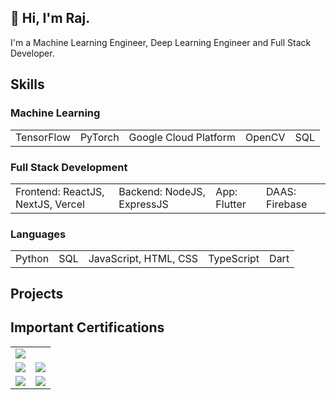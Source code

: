 ## 👋 Hi, I'm Raj.

I'm a Machine Learning Engineer, Deep Learning Engineer and Full Stack Developer.

## Skills

<table>
  <tr>
    <h3>Machine Learning</h3>
  </tr>
  <tr>
    <td>TensorFlow</td>
    <td>PyTorch</td>
    <td>Google Cloud Platform</td>
    <td>OpenCV</td>
    <td>SQL</td>
</tr>
</table>

<table>
  <tr>
    <h3>Full Stack Development</h3>
  </tr>
  <tr>
    <td>Frontend: ReactJS, NextJS, Vercel</td>
    <td>Backend: NodeJS, ExpressJS </td>
    <td>App: Flutter</td>
    <td>DAAS: Firebase</td>
  </tr>
</table>

<table>
  <tr>
    <h3>Languages</h3>
  </tr>
  <tr>
    <td>Python</td>
    <td>SQL</td>
    <td>JavaScript, HTML, CSS</td>
    <td>TypeScript</td>
    <td>Dart</td>
</tr>
</table>
  
## Projects


## Important Certifications

<table border="0">
 <tr>
    <td colspan="2"><img src="https://github.com/raj-pulapakura/raj-pulapakura/assets/87762282/acc1e709-2566-497c-a554-1fa04a3dc305" /></td>
 </tr>
 <tr>
    <td><img src="https://github.com/raj-pulapakura/raj-pulapakura/assets/87762282/1b56d620-ac64-4811-b05e-f3af8cd6817e" /></td>
    <td><img src="https://github.com/raj-pulapakura/raj-pulapakura/assets/87762282/3ffa23ce-d7da-4206-b3c8-37dd603592e0" /></td>
 </tr>
 <tr>
    <td><img src="https://github.com/raj-pulapakura/raj-pulapakura/assets/87762282/dde0dfb6-eb30-4bf8-98a7-406c23feb198" /></td>
    <td><img src="https://github.com/raj-pulapakura/raj-pulapakura/assets/87762282/da578d6e-626f-417c-a030-8c4f03028030" /></td>
 </tr>
</table>

<div style="display:flex">
  
  
  
</div>
